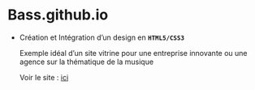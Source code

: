 # Bass.github.io  


* Création et Intégration d’un design en **`HTML5/CSS3`**  

  Exemple idéal d’un site vitrine pour une entreprise innovante ou une agence sur la thématique de la musique  

  Voir le site : [ici](https://dondes17.github.io/Bass.io/)
